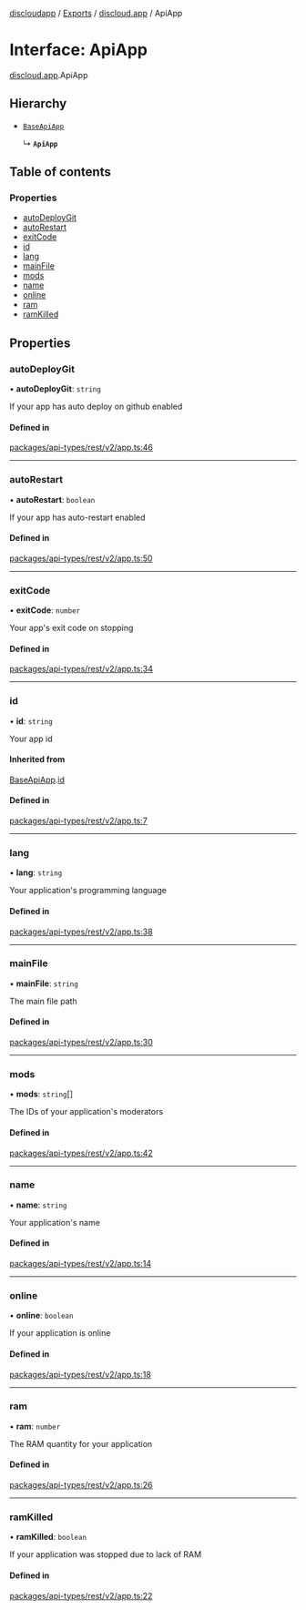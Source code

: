 [discloudapp](../README.md) / [Exports](../modules.md) / [discloud.app](../modules/discloud_app.md) / ApiApp

# Interface: ApiApp

[discloud.app](../modules/discloud_app.md).ApiApp

## Hierarchy

- [`BaseApiApp`](discloud_app.BaseApiApp.md)

  ↳ **`ApiApp`**

## Table of contents

### Properties

- [autoDeployGit](discloud_app.ApiApp.md#autodeploygit)
- [autoRestart](discloud_app.ApiApp.md#autorestart)
- [exitCode](discloud_app.ApiApp.md#exitcode)
- [id](discloud_app.ApiApp.md#id)
- [lang](discloud_app.ApiApp.md#lang)
- [mainFile](discloud_app.ApiApp.md#mainfile)
- [mods](discloud_app.ApiApp.md#mods)
- [name](discloud_app.ApiApp.md#name)
- [online](discloud_app.ApiApp.md#online)
- [ram](discloud_app.ApiApp.md#ram)
- [ramKilled](discloud_app.ApiApp.md#ramkilled)

## Properties

### autoDeployGit

• **autoDeployGit**: `string`

If your app has auto deploy on github enabled

#### Defined in

[packages/api-types/rest/v2/app.ts:46](https://github.com/discloud/discloud.app/blob/86003e6/packages/api-types/rest/v2/app.ts#L46)

___

### autoRestart

• **autoRestart**: `boolean`

If your app has auto-restart enabled

#### Defined in

[packages/api-types/rest/v2/app.ts:50](https://github.com/discloud/discloud.app/blob/86003e6/packages/api-types/rest/v2/app.ts#L50)

___

### exitCode

• **exitCode**: `number`

Your app's exit code on stopping

#### Defined in

[packages/api-types/rest/v2/app.ts:34](https://github.com/discloud/discloud.app/blob/86003e6/packages/api-types/rest/v2/app.ts#L34)

___

### id

• **id**: `string`

Your app id

#### Inherited from

[BaseApiApp](discloud_app.BaseApiApp.md).[id](discloud_app.BaseApiApp.md#id)

#### Defined in

[packages/api-types/rest/v2/app.ts:7](https://github.com/discloud/discloud.app/blob/86003e6/packages/api-types/rest/v2/app.ts#L7)

___

### lang

• **lang**: `string`

Your application's programming language

#### Defined in

[packages/api-types/rest/v2/app.ts:38](https://github.com/discloud/discloud.app/blob/86003e6/packages/api-types/rest/v2/app.ts#L38)

___

### mainFile

• **mainFile**: `string`

The main file path

#### Defined in

[packages/api-types/rest/v2/app.ts:30](https://github.com/discloud/discloud.app/blob/86003e6/packages/api-types/rest/v2/app.ts#L30)

___

### mods

• **mods**: `string`[]

The IDs of your application's moderators

#### Defined in

[packages/api-types/rest/v2/app.ts:42](https://github.com/discloud/discloud.app/blob/86003e6/packages/api-types/rest/v2/app.ts#L42)

___

### name

• **name**: `string`

Your application's name

#### Defined in

[packages/api-types/rest/v2/app.ts:14](https://github.com/discloud/discloud.app/blob/86003e6/packages/api-types/rest/v2/app.ts#L14)

___

### online

• **online**: `boolean`

If your application is online

#### Defined in

[packages/api-types/rest/v2/app.ts:18](https://github.com/discloud/discloud.app/blob/86003e6/packages/api-types/rest/v2/app.ts#L18)

___

### ram

• **ram**: `number`

The RAM quantity for your application

#### Defined in

[packages/api-types/rest/v2/app.ts:26](https://github.com/discloud/discloud.app/blob/86003e6/packages/api-types/rest/v2/app.ts#L26)

___

### ramKilled

• **ramKilled**: `boolean`

If your application was stopped due to lack of RAM

#### Defined in

[packages/api-types/rest/v2/app.ts:22](https://github.com/discloud/discloud.app/blob/86003e6/packages/api-types/rest/v2/app.ts#L22)
